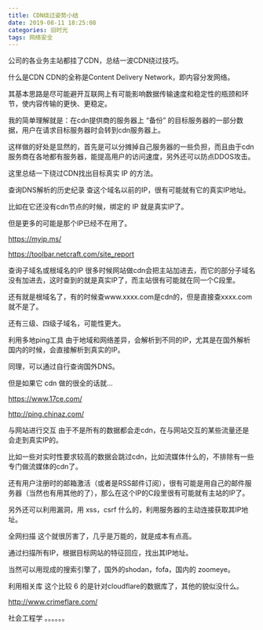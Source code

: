 ```yaml
---
title: CDN绕过姿势小结
date: 2019-08-11 18:25:08
categories: 旧时光
tags: 网络安全
---
```

公司的各业务主站都挂了CDN，总结一波CDN绕过技巧。

什么是CDN
CDN的全称是Content Delivery Network，即内容分发网络。

其基本思路是尽可能避开互联网上有可能影响数据传输速度和稳定性的瓶颈和环节，使内容传输的更快、更稳定。

我的简单理解就是：在cdn提供商的服务器上 “备份” 的目标服务器的一部分数据，用户在请求目标服务器时会转到cdn服务器上。

这样做的好处是显然的，首先是可以分摊掉自己服务器的一些负担，而且由于cdn服务商在各地都有服务器，能提高用户的访问速度，另外还可以防点DDOS攻击。

这里总结一下绕过CDN找出目标真实 IP 的方法。

查询DNS解析的历史纪录
查这个域名以前的IP，很有可能就有它的真实IP地址。

比如在它还没有cdn节点的时候，绑定的 IP 就是真实IP了。

但是更多的可能是那个IP已经不在用了。

https://myip.ms/

https://toolbar.netcraft.com/site_report

查询子域名或根域名的IP
很多时候网站做cdn会把主站加进去，而它的部分子域名没有加进去，这时查到的就是真实IP了，而主站很有可能就在同一个C段里。

还有就是根域名了，有的时候查www.xxxx.com是cdn的，但是直接查xxxx.com就不是了。

还有三级、四级子域名，可能性更大。

利用多地ping工具
由于地域和网络差异，会解析到不同的IP，尤其是在国外解析国内的时候，会直接解析到真实的IP。

同理，可以通过自行查询国外DNS。

但是如果它 cdn 做的很全的话就…

https://www.17ce.com/

http://ping.chinaz.com/

与网站进行交互
由于不是所有的数据都会走cdn，在与网站交互的某些流量还是会走到真实IP的。

比如一些对实时性要求较高的数据会跳过cdn，比如流媒体什么的，不排除有一些专门做流媒体的cdn了。

还有用户注册时的邮箱激活（或者是RSS邮件订阅），很有可能是用自己的邮件服务器（当然也有用其他的了），那么在这个IP的C段里很有可能就有主站的IP了。

另外还可以利用漏洞，用 xss，csrf 什么的，利用服务器的主动连接获取其IP地址。

全网扫描
这个就很厉害了，几乎是万能的，就是成本有点高。

通过扫描所有IP，根据目标网站的特征回应，找出其IP地址。

当然可以用现成的搜索引擎了，国外的shodan，fofa，国内的 zoomeye。

利用相关库
这个比较 6 的是针对cloudflare的数据库了，其他的貌似没什么。

http://www.crimeflare.com/

社会工程学
。。。。。。
